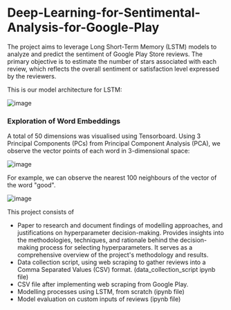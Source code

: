# Deep-Learning-for-Sentimental-Analysis-for-Google-Play
The project aims to leverage Long Short-Term Memory (LSTM) models to analyze and predict the sentiment of Google Play Store reviews. The primary objective is to estimate the number of stars associated with each review, which reflects the overall sentiment or satisfaction level expressed by the reviewers.


This is our model architecture for LSTM:

![image](https://github.com/SamuelkohP04/Deep-Learning-Sentimental-Analysis-for-Google-Play-Reviews/assets/105436607/7f2bbc9f-17a6-4e29-8b64-791e5753fb48)

### Exploration of Word Embeddings

A total of 50 dimensions was visualised using Tensorboard. Using 3 Principal Components (PCs) from Principal Component Analysis (PCA), we observe the vector points of each word in 3-dimensional space:

![image](https://github.com/SamuelkohP04/Deep-Learning-Sentimental-Analysis-for-Google-Play-Reviews/assets/105436607/111ee551-52d5-4f2b-864d-273cac20408b)

For example, we can observe the nearest 100 neighbours of the vector of the word "good".

![image](https://github.com/SamuelkohP04/Deep-Learning-Sentimental-Analysis-for-Google-Play-Reviews/assets/105436607/e773017d-0235-4f51-9595-adea65d178fd)

This project consists of
- Paper to research and document findings of modelling approaches, and justifications on hyperparameter decision-making. Provides insights into the methodologies, techniques, and rationale behind the decision-making process for selecting hyperparameters. It serves as a comprehensive overview of the project's methodology and results.
- Data collection script, using web scraping to gather reviews into a Comma Separated Values (CSV) format. (data_collection_script ipynb file)
- CSV file after implementing web scraping from Google Play.
- Modelling processes using LSTM, from scratch (ipynb file)
- Model evaluation on custom inputs of reviews (ipynb file)
